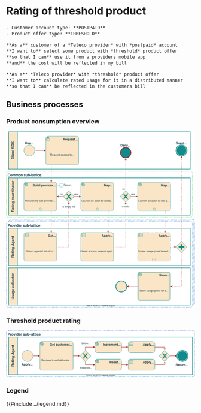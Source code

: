 # Rating of threshold product

```admonish abstract title="Pertaining to"
- Customer account type: **POSTPAID**
- Product offer type: **THRESHOLD**
```

```admonish example title="Use case"
**As a** customer of a *Teleco provider* with *postpaid* account  
**I want to** select some product with *threshold* product offer  
**so that I can** use it from a providers mobile app  
**and** the cost will be reflected in my bill  
```

```admonish example title="Use case"
**As a** *Teleco provider* with *threshold* product offer  
**I want to** calculate rated usage for it in a distributed manner  
**so that I can** be reflected in the customers bill  
```

## Business processes

### Product consumption overview

![Diagram depicting the product consumption process](../UC-02/rating-bpm.svg)

### Threshold product rating

![Diagram depicting the rating process of a threshold product](./rating-bpm.svg)

### Legend

{{#include ../legend.md}}
